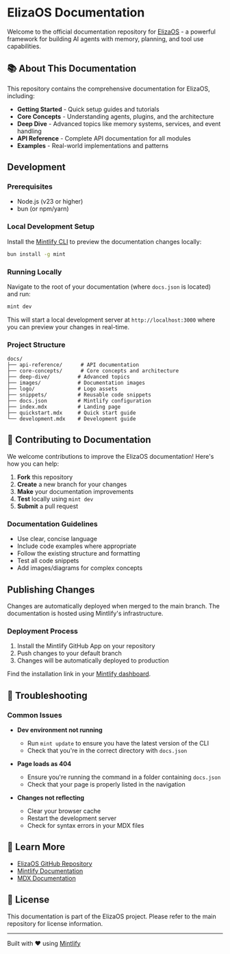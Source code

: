 # ElizaOS Documentation

Welcome to the official documentation repository for [ElizaOS](https://github.com/elizaos/elizaos) - a powerful framework for building AI agents with memory, planning, and tool use capabilities.

## 📚 About This Documentation

This repository contains the comprehensive documentation for ElizaOS, including:

- **Getting Started** - Quick setup guides and tutorials
- **Core Concepts** - Understanding agents, plugins, and the architecture
- **Deep Dive** - Advanced topics like memory systems, services, and event handling
- **API Reference** - Complete API documentation for all modules
- **Examples** - Real-world implementations and patterns

## Development

### Prerequisites

- Node.js (v23 or higher)
- bun (or npm/yarn)

### Local Development Setup

Install the [Mintlify CLI](https://www.npmjs.com/package/mint) to preview the documentation changes locally:

```bash
bun install -g mint
```

### Running Locally

Navigate to the root of your documentation (where `docs.json` is located) and run:

```bash
mint dev
```

This will start a local development server at `http://localhost:3000` where you can preview your changes in real-time.

### Project Structure

```
docs/
├── api-reference/      # API documentation
├── core-concepts/      # Core concepts and architecture
├── deep-dive/         # Advanced topics
├── images/            # Documentation images
├── logo/              # Logo assets
├── snippets/          # Reusable code snippets
├── docs.json          # Mintlify configuration
├── index.mdx          # Landing page
├── quickstart.mdx     # Quick start guide
└── development.mdx    # Development guide
```

## 📝 Contributing to Documentation

We welcome contributions to improve the ElizaOS documentation! Here's how you can help:

1. **Fork** this repository
2. **Create** a new branch for your changes
3. **Make** your documentation improvements
4. **Test** locally using `mint dev`
5. **Submit** a pull request

### Documentation Guidelines

- Use clear, concise language
- Include code examples where appropriate
- Follow the existing structure and formatting
- Test all code snippets
- Add images/diagrams for complex concepts

## Publishing Changes

Changes are automatically deployed when merged to the main branch. The documentation is hosted using Mintlify's infrastructure.

### Deployment Process

1. Install the Mintlify GitHub App on your repository
2. Push changes to your default branch
3. Changes will be automatically deployed to production

Find the installation link in your [Mintlify dashboard](https://dashboard.mintlify.com).

## 🔧 Troubleshooting

### Common Issues

- **Dev environment not running**
  - Run `mint update` to ensure you have the latest version of the CLI
  - Check that you're in the correct directory with `docs.json`

- **Page loads as 404**
  - Ensure you're running the command in a folder containing `docs.json`
  - Check that your page is properly listed in the navigation

- **Changes not reflecting**
  - Clear your browser cache
  - Restart the development server
  - Check for syntax errors in your MDX files

## 📖 Learn More

- [ElizaOS GitHub Repository](https://github.com/elizaos/elizaos)
- [Mintlify Documentation](https://mintlify.com/docs)
- [MDX Documentation](https://mdxjs.com/)

## 📄 License

This documentation is part of the ElizaOS project. Please refer to the main repository for license information.

---

Built with ❤️ using [Mintlify](https://mintlify.com)
